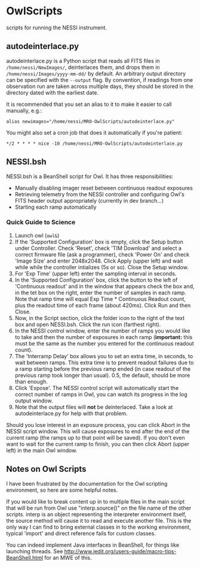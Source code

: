 OwlScripts
==========

scripts for running the NESSI instrument.

autodeinterlace.py
------------------

autodeinterlace.py is a Python script that reads all FITS files in
`/home/nessi/NewImages/`, deinterlaces them, and drops them in
`/home/nessi/Images/yyyy-mm-dd/` by default. An arbitrary output directory
can be specified with the `--output` flag. By convention, if readings from
one observation run are taken across multiple days, they should be stored
in the directory dated with the earliest date.

It is recommended that you set an alias to it to make it easier to
call manually, e.g.:

`alias newimages="/home/nessi/MRO-OwlScripts/autodeinterlace.py"`

You might also set a cron job that does it automatically if you're
patient:

`*/2 * * * * nice -10 /home/nessi/MRO-OwlScripts/autodeinterlace.py`

NESSI.bsh
---------

NESSI.bsh is a BeanShell script for Owl. It has three responsibilities:

* Manually disabling imager reset between continuous readout exposures
* Retrieving telemetry from the NESSI controller and configuring Owl's
  FITS header output appropriately (currently in dev branch...)
* Starting each ramp automatically

### Quick Guide to Science

1. Launch owl (`owl&`)
1. If the 'Supported Configuration' box is empty, click the Setup button
   under Controller. Check 'Reset', check 'TIM Download' and select a
   correct firmware file (ask a programmer), check 'Power On' and check
   'Image Size' and enter 2048x2048. Click Apply (upper left) and wait while
   while the controller intializes (5s or so). Close the Setup window.
1. For 'Exp Time' (upper left) enter the sampling interval in seconds.
1. In the 'Supported Configuration' box, click the button to the left of
   'Continuous readout' and in the window that appears check the box and,
   in the tet box on the right, enter the number of samples in each ramp.
   Note that ramp time will equal Exp Time * Continuous Readout count,
   plus the readout time of each frame (about 420ms). Click Run and then
   Close.
1. Now, in the Script section, click the folder icon to the right of the
   text box and open NESSI.bsh. Click the run icon (farthest right).
1. In the NESSI control window, enter the number of ramps you would like
   to take and then the number of exposures in each ramp (**important:**
   this must be the same as the number you entered for the continuous
   readout count).
1. The 'Interramp Delay' box allows you to set an extra time, in seconds,
   to wait between ramps. This extra time is to prevent readout failures
   due to a ramp starting before the previous ramp ended (in case readout
   of the previous ramp took longer than usual). 0.5, the default, should
   be more than enough.
1. Click 'Expose'. The NESSI control script will automatically start
   the correct number of ramps in Owl, you can watch its progress in
   the log output window.
1. Note that the output files will **not** be deinterlaced. Take a look at
   autodeinterlace.py for help with that problem.

Should you lose interest in an exposure process, you can click Abort in
the NESSI script window. This will cause exposures to end after the end
of the current ramp (the ramps up to that point will be saved). If you
don't even want to wait for the current ramp to finish, you can then
click Abort (upper left) in the main Owl window.

Notes on Owl Scripts
--------------------

I have been frustrated by the documentation for the Owl scripting environment,
so here are some helpful notes.

If you would like to break content up in to multiple files in the main script
that will be run from Owl use "interp.source()" on the file name of the other
scripts. interp is an object representing the interpreter environment itself,
the source method will cause it to read and execute another file. This is the
only way I can find to bring external classes in to the working environment,
typical 'import' and direct reference fails for custom classes.

You can indeed implement Java interfaces in BeanShell, for things like
launching threads. See
http://www.jedit.org/users-guide/macro-tips-BeanShell.html for an MWE of this.
